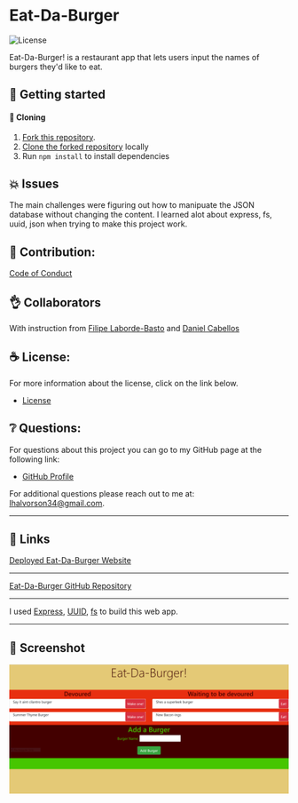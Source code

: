 # Eat-Da-Burger

![License](https://img.shields.io/badge/license-MIT-blue.svg "License Badge")

Eat-Da-Burger! is a restaurant app that lets users input the names of burgers they'd like to eat.

## 🍔 Getting started

####  🐑 Cloning

1. [Fork this repository](https://help.github.com/en/articles/fork-a-repo).
1. [Clone the forked repository](https://help.github.com/en/articles/cloning-a-repository) locally
1. Run `npm install` to install dependencies

## 💥 Issues

The main challenges were figuring out how to manipuate the JSON database without changing the content. I learned alot about express, fs, uuid, json when trying to make this project work.

## 🍤 Contribution:

[Code of Conduct](./CODE_OF_CONDUCT.md)

## 👌 Collaborators

With instruction from [Filipe Laborde-Basto](https://github.com/c0dehot) and [Daniel Cabellos](https://github.com/shibeknight)

## ☕ License:

For more information about the license, click on the link below.

- [License](https://choosealicense.com/licenses/mit/)

## ❔ Questions:

For questions about this project you can go to my GitHub page at the following link:

- [GitHub Profile](https://github.com/Halvosaurus34)

For additional questions please reach out to me at: lhalvorson34@gmail.com.

---

## 🎯 Links

[Deployed Eat-Da-Burger Website](https://powerful-citadel-42030.herokuapp.com/)

---

[Eat-Da-Burger GitHub Repository](https://github.com/Halvosaurus34/Eat-Da-Burger)

---

I used [Express](https://www.npmjs.com/package/express), [UUID](https://www.npmjs.com/package/uuid), [fs](https://www.w3schools.com/nodejs/nodejs_filesystem.asp) to build this web app.

---

## 👀 Screenshot

![Website Screenshot](./public/assets/Screenshot.PNG)

